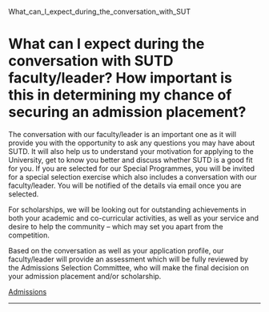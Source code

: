 What_can_I_expect_during_the_conversation_with_SUT



What can I expect during the conversation with SUTD faculty/leader? How important is this in determining my chance of securing an admission placement?
======================================================================================================================================================

The conversation with our faculty/leader is an important one as it will provide you with the opportunity to ask any questions you may have about SUTD. It will also help us to understand your motivation for applying to the University, get to know you better and discuss whether SUTD is a good fit for you. If you are selected for our Special Programmes, you will be invited for a special selection exercise which also includes a conversation with our faculty/leader. You will be notified of the details via email once you are selected.




For scholarships, we will be looking out for outstanding achievements in both your academic and co-curricular activities, as well as your service and desire to help the community – which may set you apart from the competition.




Based on the conversation as well as your application profile, our faculty/leader will provide an assessment which will be fully reviewed by the Admissions Selection Committee, who will make the final decision on your admission placement and/or scholarship.

[Admissions](https://www.sutd.edu.sg/tag/admissions/)

---

